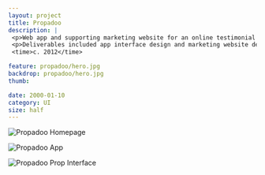 ```yaml
---
layout: project
title: Propadoo
description: |
 <p>Web app and supporting marketing website for an online testimonial service that lets companies and individuals give and receive ‘props’ for outstanding service as well as refer friends and colleagues.</p>
 <p>Deliverables included app interface design and marketing website design.</p>
 <time>c. 2012</time>

feature: propadoo/hero.jpg
backdrop: propadoo/hero.jpg
thumb:

date: 2000-01-10
category: UI
size: half
---
```


![Propadoo Homepage]({{site.project_img_path}}propadoo/homepage.jpg)

![Propadoo App]({{site.project_img_path}}propadoo/app_screens.jpg)

![Propadoo Prop Interface]({{site.project_img_path}}propadoo/prop.jpg)
